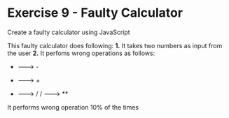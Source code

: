 # Exercise 9 - Faulty Calculator

Create a faulty calculator using JavaScript

This faulty calculator does following:
**1.** It takes two numbers as input from the user
**2.** It perfoms wrong operations as follows:

+ ---> -
* ---> +
- ---> /
/ ---> **


It performs wrong operation 10% of the times


